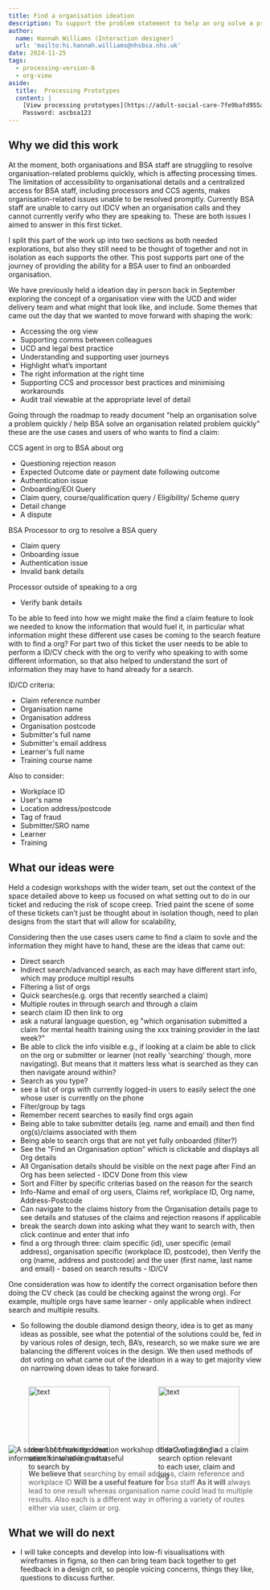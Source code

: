 ```yaml
---
title: Find a organisation ideation
description: To support the problem statement to help an org solve a problem quickly and help BSA solve an org related problem quickly we need the ability for a BSA user to easily find an onboarded organisation
author:
  name: Hannah Williams (Interaction designer)
  url: 'mailto:hi.hannah.williams@nhsbsa.nhs.uk'
date: 2024-11-25
tags:
  - processing-version-6
  - org-view
aside:
  title:  Processing Prototypes
  content: |
    [View processing prototypes](https://adult-social-care-7fe9bafd955a.herokuapp.com/version-index?area=Processing) 
    Password: ascbsa123
---
```


## Why we did this work

At the moment, both organisations and BSA staff are struggling to resolve organisation-related problems quickly, which is affecting processing times. The limitation of accessibility to organisational details and a centralized access for BSA staff, including processors and CCS agents, makes organisation-related issues unable to be resolved promptly. Currently BSA staff are unable to carry out IDCV when an organisation calls and they cannot currently verify who they are speaking to. These are both issues I aimed to answer in this first ticket. 

I split this part of the work up into two sections as both needed explorations, but also they still need to be thought of together and not in isolation as each supports the other. This post supports part one of the journey of providing the ability for a BSA user to find an onboarded organisation.

We have previously held a ideation day in person back in September exploring the concept of a organisation view with the UCD and wider delivery team and what might that look like, and include. Some themes that came out the day that we wanted to move forward with shaping the work:
- Accessing the org view
- Supporting comms between colleagues
- UCD and legal best practice
- Understanding and supporting user journeys
- Highlight what’s important
- The right information at the right time
- Supporting CCS and processor best practices and minimising workarounds
- Audit trail viewable at the appropriate level of detail

Going through the roadmap to ready document "help an organisation solve a problem quickly / help BSA solve an organisation related problem quickly" these are the use cases and users of who wants to find a claim:

CCS agent in org to BSA about org
- Questioning rejection reason
- Expected Outcome date or payment date following outcome
- Authentication issue
- Onboarding/EOI Query
- Claim query, course/qualification query / Eligibility/ Scheme query
- Detail change
- A dispute 

BSA Processor to org to resolve a BSA query
- Claim query
- Onboarding issue
- Authentication issue
- Invalid bank details

Processor outside of speaking to a org
- Verify bank details

To be able to feed into how we might make the find a claim feature to look we needed to know the information that would fuel it, in particular what information might these different use cases be coming to the search feature with to find a org? For part two of this ticket the user needs to be able to perform a ID/CV check with the org to verify who speaking to with some different information, so that also helped to understand the sort of information they may have to hand already for a search. 

ID/CD criteria:
-  Claim reference number
- Organisation name
- Organisation address
- Organisation postcode
- Submitter's full name
- Submitter's email address
- Learner's full name 
- Training course name

Also to consider:
- Workplace ID
- User's name
- Location address/postcode
- Tag of fraud 
- Submitter/SRO name
- Learner
- Training

## What our ideas were

Held a codesign workshops with the wider team, set out the context of the space detailed above to keep us focused on what setting out to do in our ticket and reducing the risk of scope creep. Tried paint the scene of some of these tickets can’t just be thought about in isolation though, need to plan designs from the start that will allow for scalability,

Considering then the use cases users came to find a claim to sovle and the information they might have to hand, these are the ideas that came out:
- Direct search 
- Indirect search/advanced search, as each may have different start info, which may produce multipl results
- Filtering a list of orgs
- Quick searches(e.g. orgs that recently searched a claim)
- Multiple routes in through search and through a claim
- search claim ID then link to org
- ask a natural language question, eg "which organisation submitted a claim for mental health training using the xxx training provider in the last week?"
- Be able to click the info visible e.g., if looking at a claim be able to click on the org or submitter or learner (not really 'searching' though, more navigating). But means that it matters less what is searched as they can then navigate around within?
- Search as you type?
- see a list of orgs with currently logged-in users to easily select the one whose user is currently on the phone
- Filter/group by tags
- Remember recent searches to easily find orgs again
- Being able to take submitter details (eg. name and email) and then find org(s)/claims associated with them
- Being able to search orgs that are not yet fully onboarded (filter?)
- See the "Find an Organisation option" which is clickable and displays all Org details
- All Organisation details should be visible on the next page after Find an Org has been selected - IDCV Done from this view
- Sort and Filter by specific criterias based on the reason for the search 
- Info-Name and email of org users, Claims ref, workplace ID, Org name, Address-Postcode
- Can navigate to the claims history from the Organisation details page to see details and statuses of the claims and rejection reasons if applicable
- break the search down into asking what they want to search with, then click continue and enter that info
- find a org through three: claim specific (id), user specific (email address), organisation specific (workplace ID, postcode), then Verify the org (name, address and postcode) and the user (first name, last name and email) - based on search results - ID/CV

One consideration was how to identify the correct organisation before then doing the CV check (as could be checking against the wrong org). For example, multiple orgs have same learner - only applicable when indirect search and multiple results. 

- So following the double diamond design theory, idea is to get as many ideas as possible, see what the potential of the solutions could be, fed in by various roles of design, tech, BA’s, research, so we make sure we are balancing the different voices in the design. We then used methods of dot voting on what came out of the ideation in a way to get majority view on narrowing down ideas to take forward. 

<div style="display: flex; flex-wrap: wrap; gap: 1rem;">
  <div style="flex: 1; max-width: 48%;">
  <figure>
    <img src="idea-1.png" alt="text" style="width: 100%; height: auto;">
    <figcaption>Idea 1 of breaking down search into asking what to search by</figcaption>
  </figure>
  </div>
  <div style="flex: 1; max-width: 48%;">
  <figure>
    <img src="idea-2.png" alt="text" style="width: 100%; height: auto;">
    <figcaption>Idea 2 of adding a search option relevant to each user, claim and org</figcaption>
  </figure>
  </div>
</div>

![A screenshot from the ideation workshop of dot voting on find a claim information for what is most useful ](dot-voting-info.png "dot voting on find a claim information for what is most useful")

>**We believe that** searching by email address, claim reference and workplace ID
>**Will be a useful feature for** bsa staff 
>**As it will** always lead to one result whereas organisation name could lead to multiple results. Also each is a different way in offering a variety of routes either via user, claim or org.

## What we will do next

- I will take concepts and develop into low-fi visualisations with wireframes in figma, so then can bring team back together to get feedback in a design crit, so people voicing concerns, things they like, questions to discuss further.




